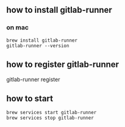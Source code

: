 


## how to install gitlab-runner

### on mac

    brew install gitlab-runner
    gitlab-runner --version


## how to register gitlab-runner

   gitlab-runner register

## how to start


    brew services start gitlab-runner
    brew services stop gitlab-runner